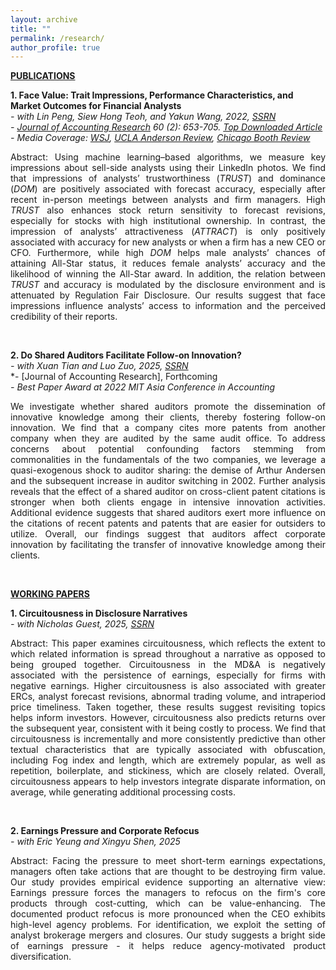 ```yaml
---
layout: archive
title: ""
permalink: /research/
author_profile: true
---
```


<b><u>PUBLICATIONS</u></b><br/>

**1. Face Value: Trait Impressions, Performance Characteristics, and Market Outcomes for Financial Analysts**\
*- with Lin Peng, Siew Hong Teoh, and Yakun Wang, 2022, [SSRN](https://papers.ssrn.com/sol3/papers.cfm?abstract_id=3741735)*\
*- [Journal of Accounting Research](https://onlinelibrary.wiley.com/doi/full/10.1111/1475-679X.12428) 60 (2): 653-705. [Top Downloaded Article](https://jiawen-yan.github.io/files/CV/Top%20Downloaded.pdf)*\
*- Media Coverage: [WSJ](https://www.wsj.com/articles/male-stock-analysts-dominant-faces-more-information-better-forecasts-6783f77c?st=fphsigff075e46x&reflink=desktopwebshare_permalink), [UCLA Anderson Review](https://anderson-review.ucla.edu/how-a-stock-analysts-face-affects-their-earning-estimates/), [Chicago Booth Review](https://www.chicagobooth.edu/review/images-audio-are-now-data-too)*

<p style='text-align: justify;'>Abstract: Using machine learning–based algorithms, we measure key impressions about sell-side analysts using their LinkedIn photos. We find that impressions of analysts’ trustworthiness (<i>TRUST</i>) and dominance (<i>DOM</i>) are positively associated with forecast accuracy, especially after recent in-person meetings between analysts and firm managers. High <i>TRUST</i> also enhances stock return sensitivity to forecast revisions, especially for stocks with high institutional ownership. In contrast, the impression of analysts’ attractiveness (<i>ATTRACT</i>) is only positively associated with accuracy for new analysts or when a firm has a new CEO or CFO. Furthermore, while high <i>DOM</i> helps male analysts’ chances of attaining All-Star status, it reduces female analysts’ accuracy and the likelihood of winning the All-Star award. In addition, the relation between <i>TRUST</i> and accuracy is modulated by the disclosure environment and is attenuated by Regulation Fair Disclosure. Our results suggest that face impressions influence analysts’ access to information and the perceived credibility of their reports.</p><br/>



**2. Do Shared Auditors Facilitate Follow-on Innovation?**\
*- with Xuan Tian and Luo Zuo, 2025, [SSRN](https://papers.ssrn.com/sol3/papers.cfm?abstract_id=4099144)*\
*- [Journal of Accounting Research], Forthcoming\
*- Best Paper Award at 2022 MIT Asia Conference in Accounting*

<p style='text-align: justify;'>We investigate whether shared auditors promote the dissemination of innovative knowledge among their clients, thereby fostering follow-on innovation. We find that a company cites more patents from another company when they are audited by the same audit office. To address concerns about potential confounding factors stemming from commonalities in the fundamentals of the two companies, we leverage a quasi-exogenous shock to auditor sharing: the demise of Arthur Andersen and the subsequent increase in auditor switching in 2002. Further analysis reveals that the effect of a shared auditor on cross-client patent citations is stronger when both clients engage in intensive innovation activities. Additional evidence suggests that shared auditors exert more influence on the citations of recent patents and patents that are easier for outsiders to utilize. Overall, our findings suggest that auditors affect corporate innovation by facilitating the transfer of innovative knowledge among their clients.
</p><br/>



<b><u>WORKING PAPERS</u></b><br/>

**1. Circuitousness in Disclosure Narratives**\
*- with Nicholas Guest, 2025, [SSRN](https://papers.ssrn.com/sol3/papers.cfm?abstract_id=4098951)*

<p style='text-align: justify;'>Abstract: This paper examines circuitousness, which reflects the extent to which related information is spread throughout a narrative as opposed to being grouped together. Circuitousness in the MD&A is negatively associated with the persistence of earnings, especially for firms with negative earnings. Higher circuitousness is also associated with greater ERCs, analyst forecast revisions, abnormal trading volume, and intraperiod price timeliness. Taken together, these results suggest revisiting topics helps inform investors. However, circuitousness also predicts returns over the subsequent year, consistent with it being costly to process. We find that circuitousness is incrementally and more consistently predictive than other textual characteristics that are typically associated with obfuscation, including Fog index and length, which are extremely popular, as well as repetition, boilerplate, and stickiness, which are closely related. Overall, circuitousness appears to help investors integrate disparate information, on average, while generating additional processing costs. </p><br/>


**2. Earnings Pressure and Corporate Refocus**\
*- with Eric Yeung and Xingyu Shen, 2025*

<p style='text-align: justify;'>Abstract: Facing the pressure to meet short-term earnings expectations, managers often take actions that are thought to be destroying firm value. Our study provides empirical evidence supporting an alternative view: Earnings pressure forces the managers to refocus on the firm's core products through cost-cutting, which can be value-enhancing. The documented product refocus is more pronounced when the CEO exhibits high-level agency problems. For identification, we exploit the setting of analyst brokerage mergers and closures. Our study suggests a bright side of earnings pressure - it helps reduce agency-motivated product diversification.</p>


